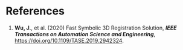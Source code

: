 # References
1. **Wu, J.**, et al. (2020)
           Fast Symbolic 3D Registration Solution, ***IEEE Transactions on Automation Science and Engineering***, https://doi.org/10.1109/TASE.2019.2942324.

